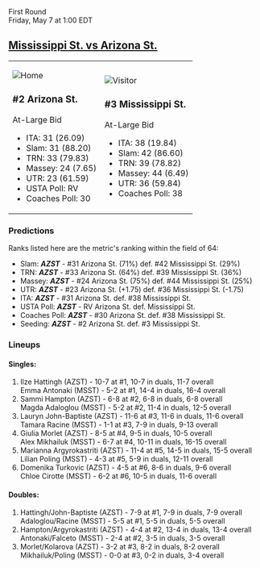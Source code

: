 First Round  
Friday, May 7 at 1:00 EDT
## [Mississippi St. vs Arizona St.](https://www.ncaa.com/game/5833677) 

<table><tr><td>  

![Home](https://www.ncaa.com/sites/default/files/images/logos/schools/a/arizona-st.70.png)  

### #2 Arizona St.  

At-Large Bid  
- ITA: 31 (26.09)  
- Slam: 31 (88.20)  
- TRN: 33 (79.83)  
- Massey: 24 (7.65)  
- UTR: 23 (61.59)  
- USTA Poll: RV  
- Coaches Poll: 30  

</td><td>  

![Visitor](https://www.ncaa.com/sites/default/files/images/logos/schools/m/mississippi-st.70.png)  

### #3 Mississippi St.  

At-Large Bid  
- ITA: 38 (19.84)  
- Slam: 42 (86.60)  
- TRN: 39 (78.82)  
- Massey: 44 (6.49)  
- UTR: 36 (59.84)  
- Coaches Poll: 38  

</td></tr></table>  

### Predictions  

Ranks listed here are the metric's ranking within the field of 64:  
- Slam: ***AZST*** - #31 Arizona St. (71%) def. #42 Mississippi St. (29%)  
- TRN: ***AZST*** - #33 Arizona St. (64%) def. #39 Mississippi St. (36%)  
- Massey: ***AZST*** - #24 Arizona St. (75%) def. #44 Mississippi St. (25%)  
- UTR: ***AZST*** - #23 Arizona St. (+1.75) def. #36 Mississippi St. (-1.75)  
- ITA: ***AZST*** - #31 Arizona St. def. #38 Mississippi St.  
- USTA Poll: ***AZST*** - RV Arizona St. def. Mississippi St.  
- Coaches Poll: ***AZST*** - #30 Arizona St. def. #38 Mississippi St.  
- Seeding: ***AZST*** - #2 Arizona St. def. #3 Mississippi St.  

### Lineups  

#### Singles:  
1. Ilze Hattingh (AZST) - 10-7 at #1, 10-7 in duals, 11-7 overall  
   Emma Antonaki (MSST) - 5-2 at #1, 14-4 in duals, 16-4 overall
2. Sammi Hampton (AZST) - 6-8 at #2, 6-8 in duals, 6-8 overall  
   Magda Adaloglou (MSST) - 5-2 at #2, 11-4 in duals, 12-5 overall
3. Lauryn John-Baptiste (AZST) - 11-6 at #3, 11-6 in duals, 11-6 overall  
   Tamara Racine (MSST) - 1-1 at #3, 7-9 in duals, 9-13 overall
4. Giulia Morlet (AZST) - 8-5 at #4, 9-5 in duals, 10-5 overall  
   Alex Mikhailuk (MSST) - 6-7 at #4, 10-11 in duals, 16-15 overall
5. Marianna Argyrokastriti (AZST) - 11-4 at #5, 14-5 in duals, 15-5 overall  
   Lilian Poling (MSST) - 4-3 at #5, 5-9 in duals, 12-11 overall
6. Domenika Turkovic (AZST) - 4-5 at #6, 8-6 in duals, 9-6 overall  
   Chloe Cirotte (MSST) - 6-2 at #6, 10-5 in duals, 11-6 overall

#### Doubles:  
1. Hattingh/John-Baptiste (AZST) - 7-9 at #1, 7-9 in duals, 7-9 overall  
   Adaloglou/Racine (MSST) - 5-5 at #1, 5-5 in duals, 5-5 overall
2. Hampton/Argyrokastriti (AZST) - 4-4 at #2, 13-4 in duals, 13-4 overall  
   Antonaki/Falceto (MSST) - 2-4 at #2, 3-5 in duals, 3-5 overall
3. Morlet/Kolarova (AZST) - 3-2 at #3, 8-2 in duals, 8-2 overall  
   Mikhailuk/Poling (MSST) - 0-0 at #3, 0-2 in duals, 3-4 overall